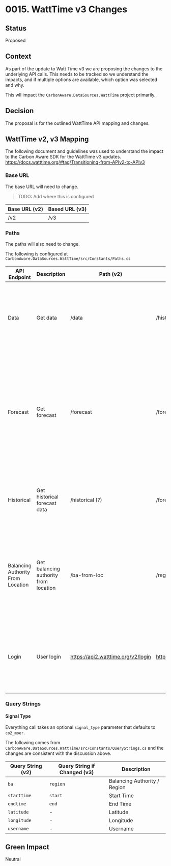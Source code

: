 
# 0015. WattTime v3 Changes

## Status

Proposed

## Context
As part of the update to Watt Time v3 we are proposing the changes to the underlying API calls.  This needs to be tracked so we understand the impacts, and if multiple options are available, which option was selected and why.

This wll impact the `CarbonAware.DataSources.WattTime` project primarily.

## Decision

The proposal is for the outlined WattTime API mapping and changes.

## WattTime v2, v3 Mapping

The following document and guidelines was used to understand the impact to the Carbon Aware SDK for the WattTime v3 updates.  https://docs.watttime.org/#tag/Transitioning-from-APIv2-to-APIv3 

### Base URL
The base URL will need to change.
> TODO: Add where this is configured 

|Base URL (v2) | Based URL (v3) | 
|---|---|
| /v2 | /v3 |


### Paths
The paths will also need to change. 

The following is configured at  `CarbonAware.DataSources.WattTime/src/Constants/Paths.cs`

| API Endpoint | Description | Path (v2) | Path (v3) | Notes |
|--------------|-------------|-----------|-----------|---|
| Data         | Get data    | /data     | /historical          |  _Request_ <li> `starttime` is now `start` and mandatory <li> `endtime` is now `end` and mandatory <li> `ba` is now `region` <li> `signal_type` added <br> _Response_ <li> `signal_type` added
| Forecast     | Get forecast| /forecast | /forecast   | **TODO: CHECK IMPACT** <br> No longer be used for historical data <br> _Request_ <li> `ba` is now `region` <li> `extended_forecast` removed <li> `horizon_hours` added  <li> `signal_type` added <li> Historical forecasts are now at `/forecast/historical` <br> _Response_ <li> `signal_type` added 
| Historical   | Get historical forecast data | /historical (?) | /forecast/historical (?)           | **We need to validate why historical was being used for the API, and what historical used to be, and whether this should be the new /forecast/historical or not.**
| Balancing Authority From Location | Get balancing authority from location | /ba-from-loc | /region-from-loc          | Check if the CA SDK uses BA at all <br><br> _Request_ <li> `name` is now `region_full_name` <li> `abbrev` is now `region` <li> `signal_type` added <br> _Response_ <li> `id` removed <li> `signal_type` added  | 
| Login        | User login  | https://api2.watttime.org/v2/login    | https://api.watttime.org/login | Path has changed from being version specific to being unique from the API version.  <br><br> **TODO: CHECK HOW BASE URL IS DEFINED AS THIS WILL NOW HAVE DIFFERENT VALUES** 

### Query Strings

#### Signal Type
Everything call takes an optional `signal_type` parameter that defaults to `co2_moer`.  

The following comes from `CarbonAware.DataSources.WattTime/src/Constants/QueryStrings.cs` and the changes are consistent with the discussion above.

| Query String (v2)                   | Query String if Changed (v3)                 | Description                  |
|------------------------------------|----------------------------------|------------------------------|
| `ba`                                 | `region`                                 | Balancing Authority / Region |
| `starttime`                          | `start`                                | Start Time                       |
| `endtime`                            | `end`                                 | End Time                         |
| `latitude`                           | -                                 | Latitude                         |
| `longitude`                          | -                                 | Longitude                        |
| `username`                           | -                                 | Username                         |

## Green Impact  

Neutral

